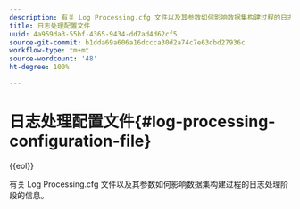 ```yaml
---
description: 有关 Log Processing.cfg 文件以及其参数如何影响数据集构建过程的日志处理阶段的信息。
title: 日志处理配置文件
uuid: 4a959da3-55bf-4365-9434-dd7ad4d62cf5
source-git-commit: b1dda69a606a16dccca30d2a74c7e63dbd27936c
workflow-type: tm+mt
source-wordcount: '48'
ht-degree: 100%

---
```



# 日志处理配置文件{#log-processing-configuration-file}

{{eol}}

有关 Log Processing.cfg 文件以及其参数如何影响数据集构建过程的日志处理阶段的信息。

